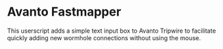 # Avanto Fastmapper

This userscript adds a simple text input box to Avanto Tripwire
to facilitate quickly adding new wormhole connections without
using the mouse.